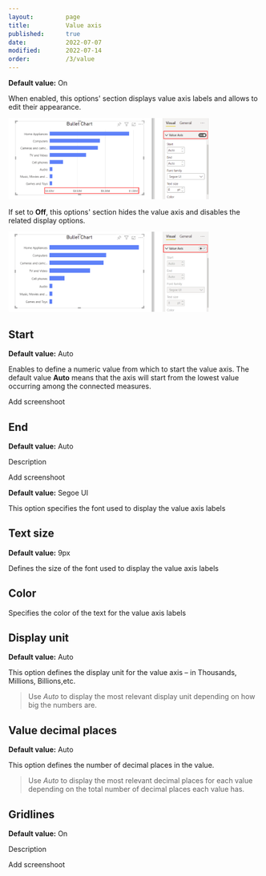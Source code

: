 ```yaml
---
layout:         page
title:          Value axis
published:      true
date:           2022-07-07
modified:   	2022-07-14
order:          /3/value
---
```

**Default value:** On

When enabled, this options' section displays value axis labels and allows to edit their appearance.

<img src="../images/value-axis-show.png" width="400">

If set to **Off**, this options' section hides the value axis and disables the related display options.

<img src="../images/value-axis-show-off.png" width="400">

## Start

**Default value:** Auto

Enables to define a numeric value from which to start the value axis. The default value **Auto** means that the axis will start from the lowest value occurring among the connected measures.


<todo> Add screenshoot </todo>

## End

**Default value:** Auto

Description 

<todo> Add screenshoot </todo>

**Default value:** Segoe UI

This option specifies the font used to display the value axis labels

## Text size

**Default value:** 9px

Defines the size of the font used to display the value axis labels

## Color

Specifies the color of the text for the value axis labels

## Display unit

**Default value:** Auto

This option defines the display unit for the value axis – in Thousands, Millions, Billions,etc.  

> Use *Auto* to display the most relevant display unit depending on how big the numbers are.  

## Value decimal places

**Default value:** Auto

This option defines the number of decimal places in the value. 

> Use *Auto* to display the most relevant decimal places for each value depending on the total number of decimal places each value has.

## Gridlines

**Default value:** On

Description 

<todo> Add screenshoot </todo>





